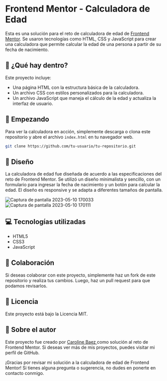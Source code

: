 
# Frontend Mentor - Calculadora de Edad

Esta es una solución para el reto de calculadora de edad de [Frontend Mentor](https://www.frontendmentor.io/challenges/calculator-app-9lteq5N29/hub/calculator-app-using-html-css-and-javascript-4lqsbAlXE). Se usaron tecnologías como HTML, CSS y JavaScript para crear una calculadora que permite calcular la edad de una persona a partir de su fecha de nacimiento.

## 🧐 ¿Qué hay dentro?

Este proyecto incluye:

- Una página HTML con la estructura básica de la calculadora.
- Un archivo CSS con estilos personalizados para la calculadora.
- Un archivo JavaScript que maneja el cálculo de la edad y actualiza la interfaz de usuario.

## 🚀 Empezando

Para ver la calculadora en acción, simplemente descarga o clona este repositorio y abre el archivo `index.html` en tu navegador web.

```bash
git clone https://github.com/tu-usuario/tu-repositorio.git
```

## 🎨 Diseño

La calculadora de edad fue diseñada de acuerdo a las especificaciones del reto de Frontend Mentor. Se utilizó un diseño minimalista y sencillo, con un formulario para ingresar la fecha de nacimiento y un botón para calcular la edad. El diseño es responsive y se adapta a diferentes tamaños de pantalla.

![Captura de pantalla 2023-05-10 170033](https://github.com/carolinebaez/calculadora-de-edad/assets/111159807/0b1eb302-6862-46b2-b6b9-c26c0ebfd0d8)
![Captura de pantalla 2023-05-10 170111](https://github.com/carolinebaez/calculadora-de-edad/assets/111159807/2867f8a2-66ce-4002-b1a0-997dcc40c0df)





## 💻 Tecnologías utilizadas

- HTML5
- CSS3
- JavaScript

## 🤝 Colaboración

Si deseas colaborar con este proyecto, simplemente haz un fork de este repositorio y realiza tus cambios. Luego, haz un pull request para que podamos revisarlos.

## 📝 Licencia

Este proyecto está bajo la Licencia MIT. 

## 👤 Sobre el autor

Este proyecto fue creado por [Caroline Baez ](https://github.com/carolinebaez) como solución al reto de Frontend Mentor. Si deseas ver más de mis proyectos, puedes visitar mi perfil de GitHub.

¡Gracias por revisar mi solución a la calculadora de edad de Frontend Mentor! Si tienes alguna pregunta o sugerencia, no dudes en ponerte en contacto conmigo.

